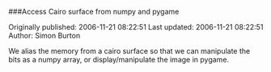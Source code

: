 ###Access Cairo surface from numpy and pygame

Originally published: 2006-11-21 08:22:51
Last updated: 2006-11-21 08:22:51
Author: Simon Burton

We alias the memory from a cairo surface so that we can manipulate the bits as a numpy array, or display/manipulate the image in pygame.